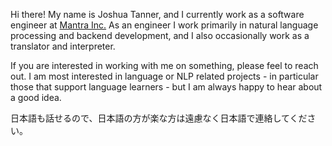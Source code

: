Hi there! My name is Joshua Tanner, and I currently work as a software engineer at [Mantra Inc.](https://mantra.co.jp/) As an engineer I work primarily in natural language processing and backend development, and I also occasionally work as a translator and interpreter.


If you are interested in working with me on something, please feel to reach out. I am most interested in language or NLP related projects - in particular those that support language learners - but I am always happy to hear about a good idea.

日本語も話せるので、日本語の方が楽な方は遠慮なく日本語で連絡してください。
